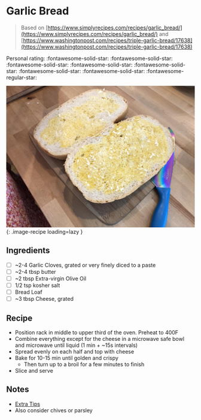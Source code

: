 # Garlic Bread

> Based on [https://www.simplyrecipes.com/recipes/garlic_bread/](https://www.simplyrecipes.com/recipes/garlic_bread/) and [https://www.washingtonpost.com/recipes/triple-garlic-bread/17638](https://www.washingtonpost.com/recipes/triple-garlic-bread/17638)

<!-- {cts} rating=4; (User can specify rating on scale of 1-5) -->

Personal rating: :fontawesome-solid-star: :fontawesome-solid-star: :fontawesome-solid-star: :fontawesome-solid-star: :fontawesome-solid-star: :fontawesome-solid-star: :fontawesome-solid-star: :fontawesome-regular-star:

<!-- {cte} -->

<!-- {cts} name_image=garlic_bread.jpeg; (User can specify image name) -->

![garlic_bread.jpeg](./garlic_bread.jpeg){: .image-recipe loading=lazy }

<!-- {cte} -->

## Ingredients

- [ ] ~2-4 Garlic Cloves, grated or very finely diced to a paste
- [ ] ~2-4 tbsp butter
- [ ] ~2 tbsp Extra-virgin Olive Oil
- [ ] 1/2 tsp kosher salt
- [ ] Bread Loaf
- [ ] ~3 tbsp Cheese, grated

## Recipe

- Position rack in middle to upper third of the oven. Preheat to 400F
- Combine everything except for the cheese in a microwave safe bowl and microwave until liquid (1 min + ~15s intervals)
- Spread evenly on each half and top with cheese
- Bake for 10-15 min until golden and crispy
    - Then turn up to a broil for a few minutes to finish
- Slice and serve

## Notes

- [Extra Tips](https://www.budgetbytes.com/garlic-bread/)
- Also consider chives or parsley
